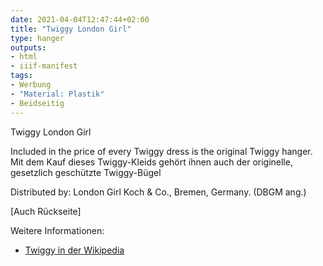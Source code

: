 ```yaml
---
date: 2021-04-04T12:47:44+02:00
title: "Twiggy London Girl"
type: hanger
outputs:
- html
- iiif-manifest
tags:
- Werbung
- "Material: Plastik"
- Beidseitig
---
```

Twiggy
London Girl

Included in the price of every Twiggy dress is the original Twiggy hanger.
Mit dem Kauf dieses Twiggy-Kleids gehört ihnen auch der originelle, gesetzlich geschützte Twiggy-Bügel

Distributed by: London Girl Koch & Co., Bremen, Germany. (DBGM ang.)

[Auch Rückseite]

<div class="notes">
Weitere Informationen:
<ul>
<li><a href="https://de.wikipedia.org/wiki/Twiggy">Twiggy in der Wikipedia</a></li>
</ul>
</div>
